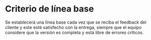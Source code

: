 # Criterio de línea base
Se establecerá una línea base cada vez que se reciba el feedback del cliente y este esté satisfecho con la entrega, siempre que el equipo considere que la versión es completa y está libre de errores críticos.